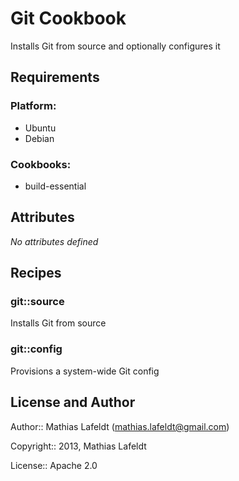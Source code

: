 Git Cookbook
============

Installs Git from source and optionally configures it

Requirements
------------

### Platform:

* Ubuntu
* Debian

### Cookbooks:

* build-essential

Attributes
----------

*No attributes defined*

Recipes
-------

### git::source

Installs Git from source

### git::config

Provisions a system-wide Git config


License and Author
------------------

Author:: Mathias Lafeldt (<mathias.lafeldt@gmail.com>)

Copyright:: 2013, Mathias Lafeldt

License:: Apache 2.0
